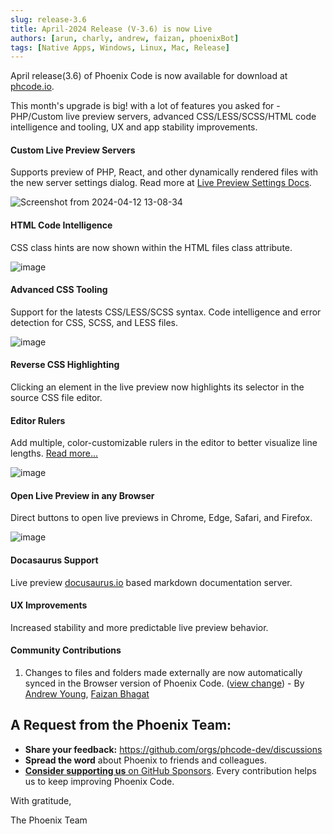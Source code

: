 ```yaml
---
slug: release-3.6
title: April-2024 Release (V-3.6) is now Live 
authors: [arun, charly, andrew, faizan, phoenixBot]
tags: [Native Apps, Windows, Linux, Mac, Release]
---
```


April release(3.6) of Phoenix Code is now available for download at
[phcode.io](https://phcode.io).

This month's upgrade is big! with a lot of features you asked for - PHP/Custom
live preview servers, advanced CSS/LESS/SCSS/HTML code intelligence and tooling,
UX and app stability improvements.

#### Custom Live Preview Servers

Supports preview of PHP, React, and other dynamically rendered files with the
new server settings dialog. Read more at
[Live Preview Settings Docs](https://docs.phcode.dev/docs/Features/live-preview-settings/).

![Screenshot from 2024-04-12 13-08-34](https://github.com/phcode-dev/phoenix/assets/5336369/69fa0ee4-7262-42af-97d2-26154ec4a3b9)

#### HTML Code Intelligence

CSS class hints are now shown within the HTML files class attribute.

![image](https://github.com/phcode-dev/phoenix/assets/5336369/112ad909-8fd0-4fc4-8042-041ecade9481)

#### Advanced CSS Tooling

Support for the latests CSS/LESS/SCSS syntax. Code intelligence and error
detection for CSS, SCSS, and LESS files.

![image](https://github.com/phcode-dev/phoenix/assets/5336369/9c083bd3-9e34-418d-a1c8-c152393c37b2)

#### Reverse CSS Highlighting

Clicking an element in the live preview now highlights its selector in the
source CSS file editor.

#### Editor Rulers

Add multiple, color-customizable rulers in the editor to better visualize line
lengths. [Read more...](https://docs.phcode.dev/docs/Features/editor-rulers/)

![image](https://github.com/phcode-dev/phoenix/assets/5336369/71b8b04c-d2ca-47b8-84bb-53cd0fb4593c)

#### Open Live Preview in any Browser

Direct buttons to open live previews in Chrome, Edge, Safari, and Firefox.

![image](https://github.com/phcode-dev/phoenix/assets/5336369/05f92c99-8a35-45a5-a8ee-75d581e6e96a)

#### Docasaurus Support

Live preview [docusaurus.io](https://docusaurus.io/) based markdown
documentation server.

#### UX Improvements

Increased stability and more predictable live preview behavior.

#### Community Contributions

1. Changes to files and folders made externally are now automatically synced in
   the Browser version of Phoenix Code.
   ([view change](https://github.com/phcode-dev/phoenix/pull/1566)) - By
   [Andrew Young](https://github.com/ayoung5555),
   [Faizan Bhagat](https://github.com/faizanbhagat)

## A Request from the Phoenix Team:

-   **Share your feedback:** https://github.com/orgs/phcode-dev/discussions
-   **Spread the word** about Phoenix to friends and colleagues.
-   [**Consider supporting us** on GitHub Sponsors](https://github.com/sponsors/phcode-dev).
    Every contribution helps us to keep improving Phoenix Code.

With gratitude,

The Phoenix Team
